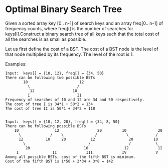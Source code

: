 # Optimal Binary Search Tree

Given a sorted array key [0.. n-1] of search keys and an array freq[0.. n-1] of frequency counts, where freq[i] is the number of searches for keys[i].Construct a binary search tree of all keys such that the total cost of all the searches is as small as possible.

Let us first define the cost of a BST. The cost of a BST node is the level of that node multiplied by its frequency. The level of the root is 1.

Examples:
```
Input:  keys[] = {10, 12}, freq[] = {34, 50}
There can be following two possible BSTs 
        10                       12
          \                     / 
           12                 10
          I                     II
Frequency of searches of 10 and 12 are 34 and 50 respectively.
The cost of tree I is 34*1 + 50*2 = 134
The cost of tree II is 50*1 + 34*2 = 118 


Input:  keys[] = {10, 12, 20}, freq[] = {34, 8, 50}
There can be following possible BSTs
    10                12                 20         10              20
      \             /    \              /             \            /
      12          10     20           12               20         10  
        \                            /                 /           \
         20                        10                12             12  
     I               II             III             IV             V
Among all possible BSTs, cost of the fifth BST is minimum.  
Cost of the fifth BST is 1*50 + 2*34 + 3*8 = 142 
```
